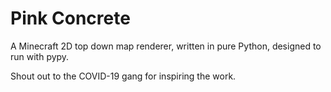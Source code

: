 Pink Concrete
=============

A Minecraft 2D top down map renderer, written in pure Python, designed
to run with pypy.

Shout out to the COVID-19 gang for inspiring the work.

